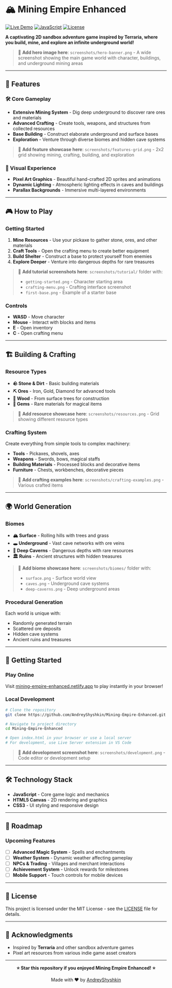 # 🏔️ Mining Empire Enhanced

[![Live Demo](https://img.shields.io/badge/🎮-Play_Now-ff6b6b?style=for-the-badge)](https://mining-empire-enhanced.netlify.app/)
[![JavaScript](https://img.shields.io/badge/JavaScript-F7DF1E?style=for-the-badge&logo=javascript&logoColor=black)](https://developer.mozilla.org/en-US/docs/Web/JavaScript)
[![License](https://img.shields.io/badge/License-MIT-green?style=for-the-badge)](LICENSE)

**A captivating 2D sandbox adventure game inspired by Terraria, where you build, mine, and explore an infinite underground world!**

> 📸 **Add hero image here**: `screenshots/hero-banner.png` - A wide screenshot showing the main game world with character, buildings, and underground mining areas

---

## 🌟 Features

### 🛠️ Core Gameplay
- **Extensive Mining System** - Dig deep underground to discover rare ores and materials
- **Advanced Crafting** - Create tools, weapons, and structures from collected resources
- **Base Building** - Construct elaborate underground and surface bases
- **Exploration** - Venture through diverse biomes and hidden cave systems

> 📸 **Add feature showcase here**: `screenshots/features-grid.png` - 2x2 grid showing mining, crafting, building, and exploration

### 🎨 Visual Experience
- **Pixel Art Graphics** - Beautiful hand-crafted 2D sprites and animations
- **Dynamic Lighting** - Atmospheric lighting effects in caves and buildings
- **Parallax Backgrounds** - Immersive multi-layered environments

---

## 🎮 How to Play

### Getting Started
1. **Mine Resources** - Use your pickaxe to gather stone, ores, and other materials
2. **Craft Tools** - Open the crafting menu to create better equipment
3. **Build Shelter** - Construct a base to protect yourself from enemies
4. **Explore Deeper** - Venture into dangerous depths for rare treasures

> 📸 **Add tutorial screenshots here**: `screenshots/tutorial/` folder with:
> - `getting-started.png` - Character starting area
> - `crafting-menu.png` - Crafting interface screenshot
> - `first-base.png` - Example of a starter base

### Controls
- **WASD** - Move character
- **Mouse** - Interact with blocks and items
- **E** - Open inventory
- **C** - Open crafting menu

---

## 🏗️ Building & Crafting

### Resource Types
- **🪨 Stone & Dirt** - Basic building materials
- **⛏️ Ores** - Iron, Gold, Diamond for advanced tools
- **🌳 Wood** - From surface trees for construction
- **💎 Gems** - Rare materials for magical items

> 📸 **Add resource showcase here**: `screenshots/resources.png` - Grid showing different resource types

### Crafting System
Create everything from simple tools to complex machinery:
- **Tools** - Pickaxes, shovels, axes
- **Weapons** - Swords, bows, magical staffs
- **Building Materials** - Processed blocks and decorative items
- **Furniture** - Chests, workbenches, decorative pieces

> 📸 **Add crafting examples here**: `screenshots/crafting-examples.png` - Various crafted items

---

## 🌍 World Generation

### Biomes
- **🏔️ Surface** - Rolling hills with trees and grass
- **🕳️ Underground** - Vast cave networks with ore veins
- **🌋 Deep Caverns** - Dangerous depths with rare resources
- **🏛️ Ruins** - Ancient structures with hidden treasures

> 📸 **Add biome showcase here**: `screenshots/biomes/` folder with:
> - `surface.png` - Surface world view
> - `caves.png` - Underground cave systems
> - `deep-caverns.png` - Deep underground areas

### Procedural Generation
Each world is unique with:
- Randomly generated terrain
- Scattered ore deposits
- Hidden cave systems
- Ancient ruins and treasures

---

## 🚀 Getting Started

### Play Online
Visit [mining-empire-enhanced.netlify.app](https://mining-empire-enhanced.netlify.app/) to play instantly in your browser!

### Local Development
```bash
# Clone the repository
git clone https://github.com/AndreyShyshkin/Mining-Empire-Enhanced.git

# Navigate to project directory
cd Mining-Empire-Enhanced

# Open index.html in your browser or use a local server
# For development, use Live Server extension in VS Code
```

> 📸 **Add development screenshot here**: `screenshots/development.png` - Code editor or development setup

---

## 🛠️ Technology Stack

- **JavaScript** - Core game logic and mechanics
- **HTML5 Canvas** - 2D rendering and graphics
- **CSS3** - UI styling and responsive design

---

## 🎯 Roadmap

### Upcoming Features
- [ ] **Advanced Magic System** - Spells and enchantments
- [ ] **Weather System** - Dynamic weather affecting gameplay
- [ ] **NPCs & Trading** - Villages and merchant interactions
- [ ] **Achievement System** - Unlock rewards for milestones
- [ ] **Mobile Support** - Touch controls for mobile devices

---

## 📄 License

This project is licensed under the MIT License - see the [LICENSE](LICENSE) file for details.

---

## 👏 Acknowledgments

- Inspired by **Terraria** and other sandbox adventure games
- Pixel art resources from various indie game asset creators

---

<div align="center">

**⭐ Star this repository if you enjoyed Mining Empire Enhanced! ⭐**

Made with ❤️ by [AndreyShyshkin](https://github.com/AndreyShyshkin)

</div>
